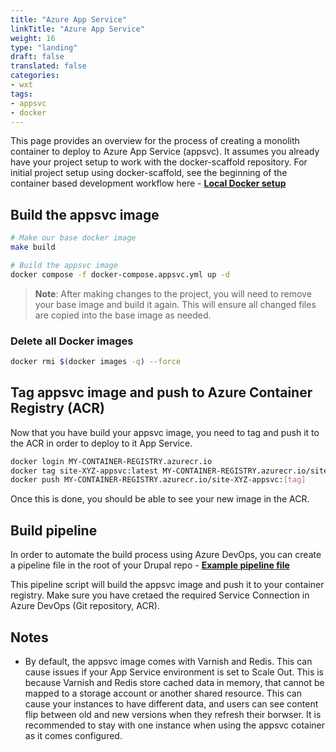 ```yaml
---
title: "Azure App Service"
linkTitle: "Azure App Service"
weight: 16
type: "landing"
draft: false
translated: false
categories:
- wxt
tags:
- appsvc
- docker
---
```


This page provides an overview for the process of creating a monolith container to deploy to Azure App Service (appsvc). It assumes you already have your project setup to work with the docker-scaffold repository. For initial project setup using docker-scaffold, see the beginning of the container based development workflow here - **[Local Docker setup][docker-setup]**

## Build the appsvc image

```sh
# Make our base docker image
make build

# Build the appsvc image
docker compose -f docker-compose.appsvc.yml up -d
```

> **Note**: After making changes to the project, you will need to remove your base image and build it again. This will ensure all changed files are copied into the base image as needed.

### Delete all Docker images

```sh
docker rmi $(docker images -q) --force
```

## Tag appsvc image and push to Azure Container Registry (ACR)

Now that you have build your appsvc image, you need to tag and push it to the ACR in order to deploy to it App Service.

```sh
docker login MY-CONTAINER-REGISTRY.azurecr.io
docker tag site-XYZ-appsvc:latest MY-CONTAINER-REGISTRY.azurecr.io/site-XYZ-appsvc:[tag]
docker push MY-CONTAINER-REGISTRY.azurecr.io/site-XYZ-appsvc:[tag]
```

Once this is done, you should be able to see your new image in the ACR.

## Build pipeline

In order to automate the build process using Azure DevOps, you can create a pipeline file in the root of your Drupal repo - **[Example pipeline file][pipeline-file]**

This pipeline script will build the appsvc image and push it to your container registry. Make sure you have cretaed the required Service Connection in Azure DevOps (Git repository, ACR).

## Notes

- By default, the appsvc image comes with Varnish and Redis. This can cause issues if your App Service environment is set to Scale Out. This is because Varnish and Redis store cached data in memory, that cannot be mapped to a storage account or another shared resource. This can cause your instances to have different data, and users can see content flip between old and new versions when they refresh their borwser. It is recommended to stay with one instance when using the appsvc cotainer as it comes configured.

<!-- Links Referenced -->

[docker-setup]:      https://drupalwxt.github.io/docs/environment/containers
[pipeline-file]:     https://gist.github.com/smulvih2/f473295594fe71d117ebc041f6e4b7ef
